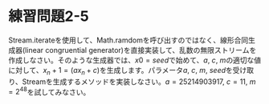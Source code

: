 # 練習問題2-5

Stream.iterateを使用して、Math.ramdomを呼び出すのではなく、線形合同生成器(linear congruential generator)を直接実装して、乱数の無限ストリームを作成しなさい。そのような生成器では、$x0=seed$で始めて、$a$, $c$, $m$の適切な値に対して、$x_n+1=(ax_n+c)%m$を生成します。パラメータ$a$, $c$, $m$, $seed$を受け取り、Stream<Long>を生成するメソッドを実装しなさい。$a=25214903917$, $c=11$, $m=2^48$を試してみなさい。
